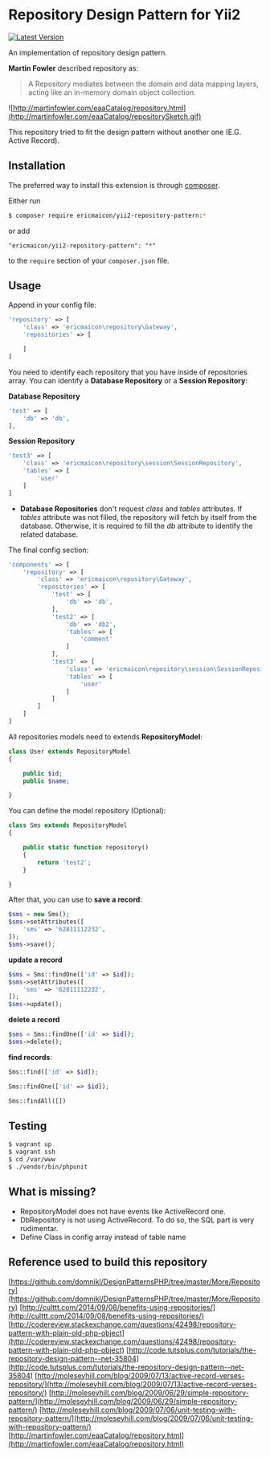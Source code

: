 # Repository Design Pattern for Yii2

[![Latest Version](https://img.shields.io/github/tag/ericmaicon/yii2-repository-pattern.svg?style=flat-square&label=release)](https://github.com/ericmaicon/yii2-repository-pattern/tags)

An implementation of repository design pattern.

**Martin Fowler** described repository as:

> A Repository mediates between the domain and data mapping layers, acting like an in-memory domain object collection.

![http://martinfowler.com/eaaCatalog/repository.html](http://martinfowler.com/eaaCatalog/repositorySketch.gif)

This repository tried to fit the design pattern without another one (E.G. Active Record).

## Installation

The preferred way to install this extension is through [composer](http://getcomposer.org/download/).

Either run

```bash
$ composer require ericmaicon/yii2-repository-pattern:*
```

or add

```
"ericmaicon/yii2-repository-pattern": "*"
```

to the `require` section of your `composer.json` file.

## Usage

Append in your config file:

```php
'repository' => [
	'class' => 'ericmaicon\repository\Gateway',
    'repositories' => [

    ]
]
```

You need to identify each repository that you have inside of repositories array. You can identify a **Database Repository** or a **Session Repository**:

**Database Repository**
```php
'test' => [
	'db' => 'db',
],
```

**Session Repository**
```php
'test3' => [
	'class' => 'ericmaicon\repository\session\SessionRepository',
	'tables' => [
    	'user'
    ]
]
```

* **Database Repositories** don't request *class* and *tables* attributes. If *tables* attribute was not filled, the repository will fetch by itself from the database. Otherwise, it is required to fill the *db* attribute to identify the related database.

The final config section:

```php
'components' => [
    'repository' => [
        'class' => 'ericmaicon\repository\Gateway',
        'repositories' => [
            'test' => [
                'db' => 'db',
            ],
            'test2' => [
                'db' => 'db2',
                'tables' => [
                    'comment'
                ]
            ],
            'test3' => [
                'class' => 'ericmaicon\repository\session\SessionRepository',
                'tables' => [
                    'user'
                ]
            ]
        ]
    ]
]
```

All repositories models need to extends **RepositoryModel**:

```php
class User extends RepositoryModel
{

    public $id;
    public $name;

}
```

You can define the model repository (Optional):

```php
class Sms extends RepositoryModel
{

    public static function repository()
    {
        return 'test2';
    }

}
```

After that, you can use to **save a record**:
```php
$sms = new Sms();
$sms->setAttributes([
	'sms' => '62811112232',
]);
$sms->save();
```

**update a record**

```php
$sms = Sms::findOne(['id' => $id]);
$sms->setAttributes([
	'sms' => '62811112232',
]);
$sms->update();
```

**delete a record**

```php
$sms = Sms::findOne(['id' => $id]);
$sms->delete();
```

**find records**:
```php
Sms::find(['id' => $id]);
```

```php
Sms::findOne(['id' => $id]);
```

```php
Sms::findAll([])
```

## Testing

```bash
$ vagrant up
$ vagrant ssh
$ cd /var/www
$ ./vendor/bin/phpunit
```

## What is missing?

* RepositoryModel does not have events like ActiveRecord one.
* DbRepository is not using ActiveRecord. To do so, the SQL part is very rudimentar.
* Define Class in config array instead of table name

## Reference used to build this repository

[https://github.com/domnikl/DesignPatternsPHP/tree/master/More/Repository](https://github.com/domnikl/DesignPatternsPHP/tree/master/More/Repository)
[http://culttt.com/2014/09/08/benefits-using-repositories/](http://culttt.com/2014/09/08/benefits-using-repositories/)
[http://codereview.stackexchange.com/questions/42498/repository-pattern-with-plain-old-php-object](http://codereview.stackexchange.com/questions/42498/repository-pattern-with-plain-old-php-object)
[http://code.tutsplus.com/tutorials/the-repository-design-pattern--net-35804](http://code.tutsplus.com/tutorials/the-repository-design-pattern--net-35804)
[http://moleseyhill.com/blog/2009/07/13/active-record-verses-repository/](http://moleseyhill.com/blog/2009/07/13/active-record-verses-repository/)
[http://moleseyhill.com/blog/2009/06/29/simple-repository-pattern/](http://moleseyhill.com/blog/2009/06/29/simple-repository-pattern/)
[http://moleseyhill.com/blog/2009/07/06/unit-testing-with-repository-pattern/](http://moleseyhill.com/blog/2009/07/06/unit-testing-with-repository-pattern/)
[http://martinfowler.com/eaaCatalog/repository.html](http://martinfowler.com/eaaCatalog/repository.html)
